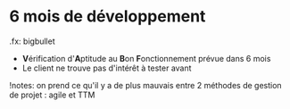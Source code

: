 # 6 mois de développement

.fx: bigbullet

* **V**érification d'**A**ptitude au **B**on **F**onctionnement prévue dans 6 mois
* Le client ne trouve pas d'intérêt à tester avant

!notes: on prend ce qu'il y a de plus mauvais entre 2 méthodes de gestion de projet : agile et TTM
